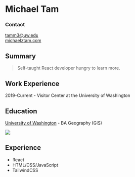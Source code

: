 # Michael Tam

### Contact

tamm3@uw.edu  
[michaelztam.com](https://michaelztam.com)

## Summary

> Self-taught React developer hungry to learn more.

## Work Experience

2019-Current - Visitor Center at the University of Washington

## Education

[University of Washington](https://www.washington.edu) - BA Geography (GIS)

<img src="https://uw-s3-cdn.s3.us-west-2.amazonaws.com/wp-content/uploads/sites/81/2021/04/28161240/20210408_April-Campus_175-377x160-377x160.jpg">

## Experience

- React
- HTML/CSS/JavaScript
- TailwindCSS
